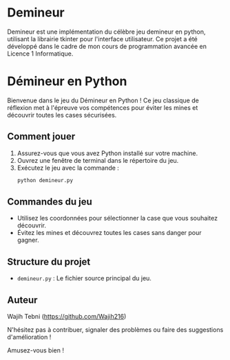# Demineur
Demineur est une implémentation du célèbre jeu demineur en python, utilisant la librairie tkinter pour l'interface utilisateur. Ce projet a été développé dans le cadre de mon cours de programmation avancée en Licence 1 Informatique. 

# Démineur en Python
Bienvenue dans le jeu du Démineur en Python ! Ce jeu classique de réflexion met à l'épreuve vos compétences pour éviter les mines et découvrir toutes les cases sécurisées.

## Comment jouer

1. Assurez-vous que vous avez Python installé sur votre machine.
2. Ouvrez une fenêtre de terminal dans le répertoire du jeu.
3. Exécutez le jeu avec la commande :
    ```bash
    python demineur.py
    ```

## Commandes du jeu

- Utilisez les coordonnées pour sélectionner la case que vous souhaitez découvrir.
- Évitez les mines et découvrez toutes les cases sans danger pour gagner.

## Structure du projet

- `demineur.py` : Le fichier source principal du jeu.

## Auteur

Wajih Tebni (https://github.com/Wajih216)

N'hésitez pas à contribuer, signaler des problèmes ou faire des suggestions d'amélioration !

Amusez-vous bien !
